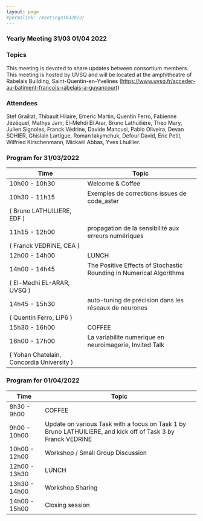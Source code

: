 ```yaml
---
layout: page
#permalink: /meeting31032022/
---
```

### Yearly Meeting 31/03 01/04 2022

### Topics 

This meeting is devoted to share updates between consortium members.
This meeting is hosted by UVSQ and will be located at the amphitheatre of Rabelais Building, Saint-Quentin-en-Yvelines (https://www.uvsq.fr/acceder-au-batiment-francois-rabelais-a-guyancourt)


### Attendees

Stef Graillat, Thibault Hilaire, Emeric Martin, Quentin Ferro, Fabienne Jézéquel, Mathys Jam, El-Mehdi El Arar, Bruno Lathuilière, Theo Mary, Julien Signoles, Franck Védrine, Davide Mancusi, Pablo Oliveira, Devan SOHIER, Ghislain Lartigue, Roman Iakymchuk,
Defour David, Eric Petit, Wilfried Kirschenmann, Mickaël Abbas, Yves Lhuillier.

### Program for 31/03/2022

| Time          | Topic  |
| ------------- | ------ |
| 10h00 - 10h30 | Welcome & Coffee|
| 10h30 - 11h15 | Exemples de corrections issues de code_aster <br> 
    ( Bruno LATHUILIERE, EDF ) |
| 11h15 - 12h00 | propagation de la sensibilité aux erreurs numériques <br> 
    ( Franck VEDRINE, CEA )  |
| 12h00 - 14h00 | LUNCH |
| 14h00 - 14h45 | The Positive Effects of Stochastic Rounding in Numerical Algorithms <br> 
( El-Medhi EL-ARAR, UVSQ ) |
| 14h45 - 15h30 | auto-tuning de précision dans les réseaux de neurones <br>
( Quentin Ferro, LIP6 ) |
| 15h30 - 16h00 | COFFEE |
| 16h00 - 17h00 | La variabilite numerique en neuroimagerie, Invited Talk <br>
( Yohan Chatelain, Concordia University ) |


### Program for 01/04/2022

| Time          | Topic  |
| ------------- | ------ |
|  8h30 -  9h00 | COFFEE |
|  9h00 - 10h00 | Update on various Task with a focus on Task 1 by Bruno LATHUILIERE, and kick off of Task 3 by Franck VEDRINE |
| 10h00 - 12h00 | Workshop / Small Group Discussion |
| 12h00 - 13h30 | LUNCH |
| 13h30 - 14h00 | Workshop Sharing |  
| 14h00 - 15h00 | Closing session | 

